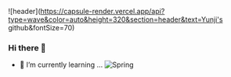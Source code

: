


<!--**yunji118/yunji118** is a ✨ _special_ ✨ repository because its `README.md` (this file) appears on your GitHub profile.-->

![header](https://capsule-render.vercel.app/api?type=wave&color=auto&height=320&section=header&text=Yunji's github&fontSize=70)

### Hi there 👋

<!--Here are some ideas to get you started:

- 🔭 I’m currently working on ...-->
- 🌱 I’m currently learning ... ![Spring](https://img.shields.io/badge/spring-로고색?style=flat-square&logo=spring&logoColor=white)
<!--- 👯 I’m looking to collaborate on ...
- 🤔 I’m looking for help with ...
- 💬 Ask me about ...
- 📫 How to reach me: ...
- 😄 Pronouns: ...
- ⚡ Fun fact: ...-->

